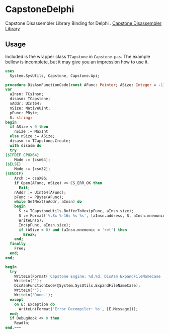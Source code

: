 # CapstoneDelphi
Capstone Disassembler Library Binding for Delphi . [Capstone Disassembler Library](http://www.capstone-engine.org/)

## Usage
Included is the wrapper class `TCapstone` in `Capstone.pas`. The example bellow 
is incomplete, but it may give you an impression how to use it.

~~~pas
uses
  System.SysUtils, Capstone, Capstone.Api;

procedure DisAsmFunctionCode(const AFunc: Pointer; ASize: Integer = -1);
var
  aInsn: TCsInsn;
  disasm: TCapstone;
  nAddr: UInt64;
  nSize: NativeUInt;
  pFunc: PByte;
  S: string;
begin
  if ASize < 0 then
    nSize := MaxInt
  else nSize := ASize;
  disasm := TCapstone.Create;
  with disasm do
  try
{$IFDEF CPUX64}
    Mode := [csm64];
{$ELSE}
    Mode := [csm32];
{$ENDIF}
    Arch := csaX86;
    if Open(AFunc, nSize) <> CS_ERR_OK then
      Exit;
    nAddr := UInt64(AFunc);
    pFunc := PByte(AFunc);
    while GetNext(nAddr, aInsn) do
    begin
      S := TCapstoneUtils.BufferToHex(pFunc, aInsn.size);
      S := Format('%.8x %-16s %s %s', [aInsn.address, S, aInsn.mnemonic, aInsn.op_str]);
      WriteLn(S);
      Inc(pFunc, aInsn.size);
      if (ASize < 0) and (aInsn.mnemonic = 'ret') then
        Break;
    end;
  finally
    Free;
  end;
end;

begin
  try
    WriteLn(Format('Capstone Engine: %d.%d, DisAsm ExpandFileNameCase ...', [TCapstoneEngine.MajorVersion, TCapstoneEngine.MinorVersion]));
    WriteLn('');
    DisAsmFunctionCode(@System.SysUtils.ExpandFileNameCase);
    WriteLn('');
    WriteLn('Done.');
  except
    on E: Exception do
      WriteLn(Format('Error Decompiler: %s', [E.Message]));
  end;
  if DebugHook <> 0 then
    Readln;
end.~~~

